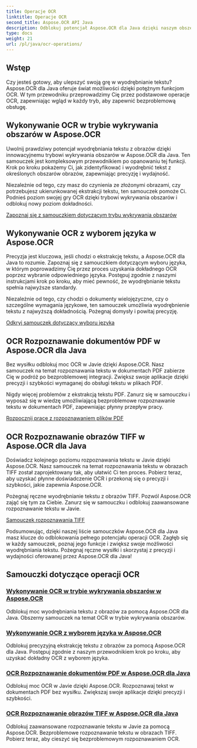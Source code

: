 ```yaml
---
title: Operacje OCR
linktitle: Operacje OCR
second_title: Aspose.OCR API Java
description: Odblokuj potencjał Aspose.OCR dla Java dzięki naszym obszernym samouczkom OCR. Naucz się trybu wykrywania obszarów, wyboru języka, rozpoznawania plików PDF i TIFF w zaledwie kilku krokach!
type: docs
weight: 21
url: /pl/java/ocr-operations/
---
```

## Wstęp

Czy jesteś gotowy, aby ulepszyć swoją grę w wyodrębnianie tekstu? Aspose.OCR dla Java oferuje świat możliwości dzięki potężnym funkcjom OCR. W tym przewodniku przeprowadzimy Cię przez podstawowe operacje OCR, zapewniając wgląd w każdy tryb, aby zapewnić bezproblemową obsługę.

## Wykonywanie OCR w trybie wykrywania obszarów w Aspose.OCR

Uwolnij prawdziwy potencjał wyodrębniania tekstu z obrazów dzięki innowacyjnemu trybowi wykrywania obszarów w Aspose.OCR dla Java. Ten samouczek jest kompleksowym przewodnikiem po opanowaniu tej funkcji. Krok po kroku pokażemy Ci, jak zidentyfikować i wyodrębnić tekst z określonych obszarów obrazów, zapewniając precyzję i wydajność.

Niezależnie od tego, czy masz do czynienia ze złożonymi obrazami, czy potrzebujesz ukierunkowanej ekstrakcji tekstu, ten samouczek pomoże Ci. Podnieś poziom swojej gry OCR dzięki trybowi wykrywania obszarów i odblokuj nowy poziom dokładności.

[Zapoznaj się z samouczkiem dotyczącym trybu wykrywania obszarów](./perform-ocr-detect-areas-mode/)

## Wykonywanie OCR z wyborem języka w Aspose.OCR

Precyzja jest kluczowa, jeśli chodzi o ekstrakcję tekstu, a Aspose.OCR dla Java to rozumie. Zapoznaj się z samouczkiem dotyczącym wyboru języka, w którym poprowadzimy Cię przez proces uzyskania dokładnego OCR poprzez wybranie odpowiedniego języka. Postępuj zgodnie z naszymi instrukcjami krok po kroku, aby mieć pewność, że wyodrębnianie tekstu spełnia najwyższe standardy.

Niezależnie od tego, czy chodzi o dokumenty wielojęzyczne, czy o szczególne wymagania językowe, ten samouczek umożliwia wyodrębnienie tekstu z najwyższą dokładnością. Pożegnaj domysły i powitaj precyzję.

[Odkryj samouczek dotyczący wyboru języka](./perform-ocr-language-selection/)

## OCR Rozpoznawanie dokumentów PDF w Aspose.OCR dla Java

Bez wysiłku odblokuj moc OCR w Javie dzięki Aspose.OCR. Nasz samouczek na temat rozpoznawania tekstu w dokumentach PDF zabierze Cię w podróż po bezproblemowej integracji. Zwiększ swoje aplikacje dzięki precyzji i szybkości wymaganej do obsługi tekstu w plikach PDF.

Nigdy więcej problemów z ekstrakcją tekstu PDF. Zanurz się w samouczku i wyposaż się w wiedzę umożliwiającą bezproblemowe rozpoznawanie tekstu w dokumentach PDF, zapewniając płynny przepływ pracy.

[Rozpocznij pracę z rozpoznawaniem plików PDF](./recognize-pdf/)

## OCR Rozpoznawanie obrazów TIFF w Aspose.OCR dla Java

Doświadcz kolejnego poziomu rozpoznawania tekstu w Javie dzięki Aspose.OCR. Nasz samouczek na temat rozpoznawania tekstu w obrazach TIFF został zaprojektowany tak, aby ułatwić Ci ten proces. Pobierz teraz, aby uzyskać płynne doświadczenie OCR i przekonaj się o precyzji i szybkości, jakie zapewnia Aspose.OCR.

Pożegnaj ręczne wyodrębnianie tekstu z obrazów TIFF. Pozwól Aspose.OCR zająć się tym za Ciebie. Zanurz się w samouczku i odblokuj zaawansowane rozpoznawanie tekstu w Javie.

[Samouczek rozpoznawania TIFF](./recognize-tiff/)

Podsumowując, dzięki naszej liście samouczków Aspose.OCR dla Java masz klucze do odblokowania pełnego potencjału operacji OCR. Zagłęb się w każdy samouczek, poznaj jego funkcje i zwiększ swoje możliwości wyodrębniania tekstu. Pożegnaj ręczne wysiłki i skorzystaj z precyzji i wydajności oferowanej przez Aspose.OCR dla Java!
## Samouczki dotyczące operacji OCR
### [Wykonywanie OCR w trybie wykrywania obszarów w Aspose.OCR](./perform-ocr-detect-areas-mode/)
Odblokuj moc wyodrębniania tekstu z obrazów za pomocą Aspose.OCR dla Java. Obszerny samouczek na temat OCR w trybie wykrywania obszarów.
### [Wykonywanie OCR z wyborem języka w Aspose.OCR](./perform-ocr-language-selection/)
Odblokuj precyzyjną ekstrakcję tekstu z obrazów za pomocą Aspose.OCR dla Java. Postępuj zgodnie z naszym przewodnikiem krok po kroku, aby uzyskać dokładny OCR z wyborem języka.
### [OCR Rozpoznawanie dokumentów PDF w Aspose.OCR dla Java](./recognize-pdf/)
Odblokuj moc OCR w Javie dzięki Aspose.OCR. Rozpoznawaj tekst w dokumentach PDF bez wysiłku. Zwiększaj swoje aplikacje dzięki precyzji i szybkości.
### [OCR Rozpoznawanie obrazów TIFF w Aspose.OCR dla Java](./recognize-tiff/)
Odblokuj zaawansowane rozpoznawanie tekstu w Javie za pomocą Aspose.OCR. Bezproblemowe rozpoznawanie tekstu w obrazach TIFF. Pobierz teraz, aby cieszyć się bezproblemowym rozpoznawaniem OCR.